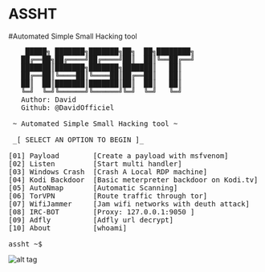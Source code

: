 # ASSHT
#Automated Simple Small Hacking tool
<pre>
    █████╗ ███████╗███████╗██╗  ██╗████████╗
   ██╔══██╗██╔════╝██╔════╝██║  ██║╚══██╔══╝
   ███████║███████╗███████╗███████║   ██║   
   ██╔══██║╚════██║╚════██║██╔══██║   ██║   
   ██║  ██║███████║███████║██║  ██║   ██║   
   ╚═╝  ╚═╝╚══════╝╚══════╝╚═╝  ╚═╝   ╚═╝   
   Author: David
   Github: @DavidOfficiel

 ~ Automated Simple Small Hacking tool ~

 _[ SELECT AN OPTION TO BEGIN ]_

[01] Payload        [Create a payload with msfvenom] 
[02] Listen         [Start multi handler]   
[03] Windows Crash  [Crash A Local RDP machine]   
[04] Kodi Backdoor  [Basic meterpreter backdoor on Kodi.tv]
[05] AutoNmap       [Automatic Scanning]
[06] TorVPN         [Route traffic through tor]
[07] WifiJammer     [Jam wifi networks with deuth attack]
[08] IRC-BOT        [Proxy: 127.0.0.1:9050 ]
[09] Adfly          [Adfly url decrypt]
[10] About          [whoami]

assht ~$
</pre>
![alt tag](http://i.imgur.com/ELpgHFd.png)
